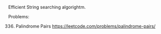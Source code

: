 Efficient String searching algorightm.

Problems:

336. Palindrome Pairs
https://leetcode.com/problems/palindrome-pairs/
